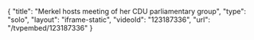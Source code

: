 {
    "title": "Merkel hosts meeting of her CDU parliamentary group",
    "type": "solo",
    "layout": "iframe-static",
    "videoId": "123187336",
    "url": "\/tvpembed\/123187336"
}